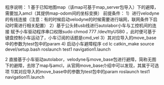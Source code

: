 程序说明：
1 基于已知地图map（该map可基于map_server包导入）下的避障，需要加入amcl（其提供map-odom间的坐标变换）
前提条件：
1）进行velodyne的有线连接（注意：有的时候启动velodyne的时候需要进行端网，联网条件下启动时需进行相关配置）
2）基于公头转usb线进行autolabor小车与工控机间的连接
赋予小车驱动程序串口权限sudo chmod 777 /dev/ttyUSB0 ，此时便可基于键盘控制小车运动了，小车订阅的话题是cmd_vel
3）其对应导入的move_base中的参数为test包中的param
4) 启动小车避障程序
cd lc
catkin_make
source devel/setup.bash
roslaunch test1 navigation1.launch

2 直接基于小车驱动autolabor，velodyne与move_base包进行避障，简称无图下的避障，去除了map与amcl，从官网move_base介绍中可以发现，其属于可选项
1)其对应导入的move_base中的参数为test包中的param
roslaunch test1 navigation11.launch
